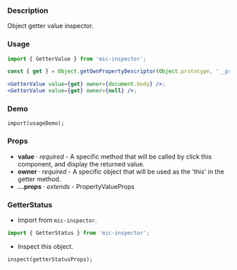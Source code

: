 ### Description
Object getter value inspector.

### Usage
```jsx
import { GetterValue } from 'mic-inspector';

const { get } = Object.getOwnPropertyDescriptor(Object.prototype, '__proto__');

<GetterValue value={get} owner={document.body} />;
<GetterValue value={get} owner={null} />;
```

### Demo
```demo
import(usageDemo);
```

### Props
* **value** · *required* - A specific method that will be called by click this component, and display the returned value.
* **owner** · *required* - A specific object that will be used as the 'this' in the getter method.
* **...props** · *extends* - PropertyValueProps

### GetterStatus
* Import from `mic-inspector`.
```js
import { GetterStatus } from 'mic-inspector';
```

* Inspect this object.
```inspector
inspect(getterStatusProps);
```
